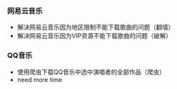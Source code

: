### 网易云音乐
* 解决网易云音乐因为地区限制不能下载歌曲的问题（翻墙）
* 解决网易云音乐因为VIP资源不能下载歌曲的问题（破解）
### QQ音乐 
* 使用爬虫下载QQ音乐中选中演唱者的全部作品（爬虫）
*  need more time
